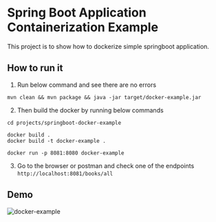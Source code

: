 # Spring Boot Application Containerization Example

<p>
This project is to show how to dockerize simple springboot application.
</p>

## How to run it
1. Run below command and see there are no errors
```
mvn clean && mvn package && java -jar target/docker-example.jar
```
2. Then build the docker by running below commands
```
cd projects/springboot-docker-example

docker build .
docker build -t docker-example .

docker run -p 8081:8080 docker-example
```

3. Go to the browser or postman and check one of the endpoints
   `http://localhost:8081/books/all`

## Demo
![docker-example](https://user-images.githubusercontent.com/9819702/145293873-1406a6db-4d72-4a32-9c1c-a1116902c7bf.gif)
